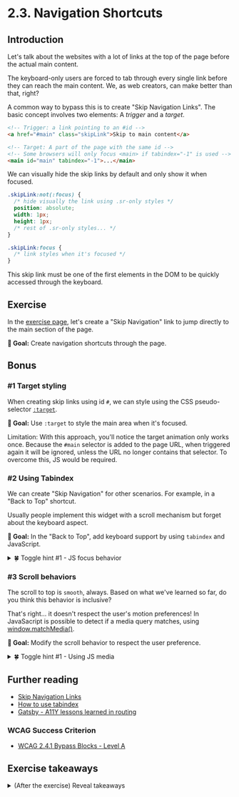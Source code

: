 # 2.3. Navigation Shortcuts

## Introduction

Let's talk about the websites with a lot of links at the top of the page before the actual main content.

The keyboard-only users are forced to tab through every single link before they can reach the main content. We, as web creators, can make better than that, right?

A common way to bypass this is to create "Skip Navigation Links". The basic concept involves two elements: A _trigger_ and a _target_.

```html
<!-- Trigger: a link pointing to an #id -->
<a href="#main" class="skipLink">Skip to main content</a>

<!-- Target: A part of the page with the same id -->
<!-- Some browsers will only focus <main> if tabindex="-1" is used -->
<main id="main" tabindex="-1">...</main>
```

We can visually hide the skip links by default and only show it when focused.

```css
.skipLink:not(:focus) {
  /* hide visually the link using .sr-only styles */
  position: absolute;
  width: 1px;
  height: 1px;
  /* rest of .sr-only styles... */
}

.skipLink:focus {
  /* link styles when it's focused */
}
```

This skip link must be one of the first elements in the DOM to be quickly accessed through the keyboard.

## Exercise

In the [exercise page](../exercises/2.3.html),
let's create a "Skip Navigation" link to jump directly to the main section of the page.

**🎯 Goal:** Create navigation shortcuts through the page.

## Bonus

### #1 Target styling

When creating skip links using id `#`, we can style using the CSS pseudo-selector [`:target`](https://developer.mozilla.org/en-US/docs/Web/CSS/:target).

**🎯 Goal:** Use `:target` to style the main area when it's focused.

Limitation: With this approach, you'll notice the target animation only works once. Because the `#main` selector is added to the page URL, when triggered again it will be ignored, unless the URL no longer contains that selector. To overcome this, JS would be required.

### #2 Using Tabindex

We can create "Skip Navigation" for other scenarios. For example, in a "Back to Top" shortcut.

Usually people implement this widget with a scroll mechanism but forget about the keyboard aspect.

**🎯 Goal:** In the "Back to Top", add keyboard support by using `tabindex` and JavaScript.

<details>
<summary>🍀 Toggle hint #1 - JS focus behavior</summary>

When using `elTitle.focus()`, you'll notice the scroll to top is not smooth anymore. The [`focus()` specs](https://developer.mozilla.org/en-US/docs/Web/API/HTMLElement/focus) accepts a parameter that solves this problem... ;)

</details>

### #3 Scroll behaviors

The scroll to top is `smooth`, always. Based on what we've learned so far, do you think this behavior is inclusive?

That's right... it doesn't respect the user's motion preferences! In JavaSacript is possible to detect if a media query matches, using [window.matchMedia()](https://developer.mozilla.org/en-US/docs/Web/API/Window/matchMedia).

**🎯 Goal:** Modify the scroll behavior to respect the user preference.

<details>
<summary>🍀 Toggle hint #1 - Using JS media</summary>

The media you'll need to use is:

```js
const motionReduced = window.matchMedia("(prefers-reduced-motion: reduce)");

if (motionReduced.matches) {
  /* ... */
}
```

</details>

</details>

## Further reading

- [Skip Navigation Links](https://webaim.org/techniques/skipnav/)
- [How to use tabindex](https://www.a11yproject.com/posts/how-to-use-the-tabindex-attribute)
- [Gatsby - A11Y lessons learned in routing](https://www.gatsbyjs.com/blog/2019-07-11-user-testing-accessible-client-routing/)

### WCAG Success Criterion

- [WCAG 2.4.1 Bypass Blocks - Level A](https://www.w3.org/TR/WCAG21/#bypass-blocks)

## Exercise takeaways

<details>
<summary>(After the exercise) Reveal takeaways</summary>

- Include a "Skip navigation" in websites with long headers.
- When actions change the position on the page, ensure the focus follows along.
- Use `tabindex` with caution, only to enhance keyboard navigation.
</details>
